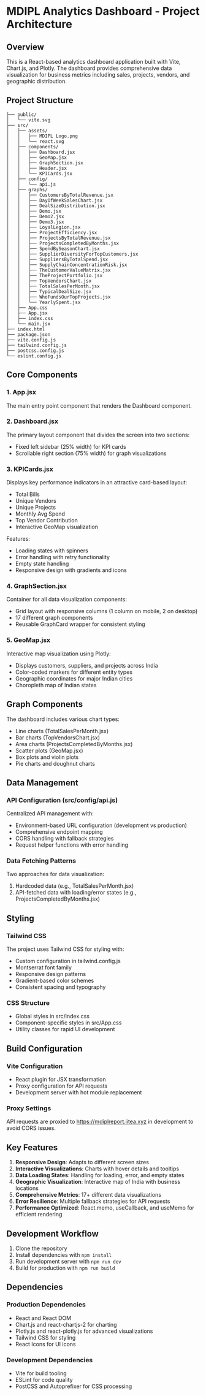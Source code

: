 # MDIPL Analytics Dashboard - Project Architecture

## Overview
This is a React-based analytics dashboard application built with Vite, Chart.js, and Plotly. The dashboard provides comprehensive data visualization for business metrics including sales, projects, vendors, and geographic distribution.

## Project Structure
```
├── public/
│   └── vite.svg
├── src/
│   ├── assets/
│   │   ├── MDIPL Logo.png
│   │   └── react.svg
│   ├── components/
│   │   ├── Dashboard.jsx
│   │   ├── GeoMap.jsx
│   │   ├── GraphSection.jsx
│   │   ├── Header.jsx
│   │   └── KPICards.jsx
│   ├── config/
│   │   └── api.js
│   ├── graphs/
│   │   ├── CustomersByTotalRevenue.jsx
│   │   ├── DayOfWeekSalesChart.jsx
│   │   ├── DealSizeDistribution.jsx
│   │   ├── Demo.jsx
│   │   ├── Demo2.jsx
│   │   ├── Demo3.jsx
│   │   ├── LoyalLegion.jsx
│   │   ├── ProjectEfficiency.jsx
│   │   ├── ProjectsByTotalRevenue.jsx
│   │   ├── ProjectsCompletedByMonths.jsx
│   │   ├── SpendBySeasonChart.jsx
│   │   ├── SupplierDiversityForTopCustomers.jsx
│   │   ├── SuppliersByTotalSpend.jsx
│   │   ├── SupplyChainConcentrationRisk.jsx
│   │   ├── TheCustomerValueMatrix.jsx
│   │   ├── TheProjectPortfolio.jsx
│   │   ├── TopVendorsChart.jsx
│   │   ├── TotalSalesPerMonth.jsx
│   │   ├── TypicalDealSize.jsx
│   │   ├── WhoFundsOurTopProjects.jsx
│   │   └── YearlySpent.jsx
│   ├── App.css
│   ├── App.jsx
│   ├── index.css
│   └── main.jsx
├── index.html
├── package.json
├── vite.config.js
├── tailwind.config.js
├── postcss.config.js
└── eslint.config.js
```

## Core Components

### 1. App.jsx
The main entry point component that renders the Dashboard component.

### 2. Dashboard.jsx
The primary layout component that divides the screen into two sections:
- Fixed left sidebar (25% width) for KPI cards
- Scrollable right section (75% width) for graph visualizations

### 3. KPICards.jsx
Displays key performance indicators in an attractive card-based layout:
- Total Bills
- Unique Vendors
- Unique Projects
- Monthly Avg Spend
- Top Vendor Contribution
- Interactive GeoMap visualization

Features:
- Loading states with spinners
- Error handling with retry functionality
- Empty state handling
- Responsive design with gradients and icons

### 4. GraphSection.jsx
Container for all data visualization components:
- Grid layout with responsive columns (1 column on mobile, 2 on desktop)
- 17 different graph components
- Reusable GraphCard wrapper for consistent styling

### 5. GeoMap.jsx
Interactive map visualization using Plotly:
- Displays customers, suppliers, and projects across India
- Color-coded markers for different entity types
- Geographic coordinates for major Indian cities
- Choropleth map of Indian states

## Graph Components
The dashboard includes various chart types:
- Line charts (TotalSalesPerMonth.jsx)
- Bar charts (TopVendorsChart.jsx)
- Area charts (ProjectsCompletedByMonths.jsx)
- Scatter plots (GeoMap.jsx)
- Box plots and violin plots
- Pie charts and doughnut charts

## Data Management

### API Configuration (src/config/api.js)
Centralized API management with:
- Environment-based URL configuration (development vs production)
- Comprehensive endpoint mapping
- CORS handling with fallback strategies
- Request helper functions with error handling

### Data Fetching Patterns
Two approaches for data visualization:
1. Hardcoded data (e.g., TotalSalesPerMonth.jsx)
2. API-fetched data with loading/error states (e.g., ProjectsCompletedByMonths.jsx)

## Styling

### Tailwind CSS
The project uses Tailwind CSS for styling with:
- Custom configuration in tailwind.config.js
- Montserrat font family
- Responsive design patterns
- Gradient-based color schemes
- Consistent spacing and typography

### CSS Structure
- Global styles in src/index.css
- Component-specific styles in src/App.css
- Utility classes for rapid UI development

## Build Configuration

### Vite Configuration
- React plugin for JSX transformation
- Proxy configuration for API requests
- Development server with hot module replacement

### Proxy Settings
API requests are proxied to https://mdiplreport.iitea.xyz in development to avoid CORS issues.

## Key Features

1. **Responsive Design**: Adapts to different screen sizes
2. **Interactive Visualizations**: Charts with hover details and tooltips
3. **Data Loading States**: Handling for loading, error, and empty states
4. **Geographic Visualization**: Interactive map of India with business locations
5. **Comprehensive Metrics**: 17+ different data visualizations
6. **Error Resilience**: Multiple fallback strategies for API requests
7. **Performance Optimized**: React.memo, useCallback, and useMemo for efficient rendering

## Development Workflow

1. Clone the repository
2. Install dependencies with `npm install`
3. Run development server with `npm run dev`
4. Build for production with `npm run build`

## Dependencies

### Production Dependencies
- React and React DOM
- Chart.js and react-chartjs-2 for charting
- Plotly.js and react-plotly.js for advanced visualizations
- Tailwind CSS for styling
- React Icons for UI icons

### Development Dependencies
- Vite for build tooling
- ESLint for code quality
- PostCSS and Autoprefixer for CSS processing